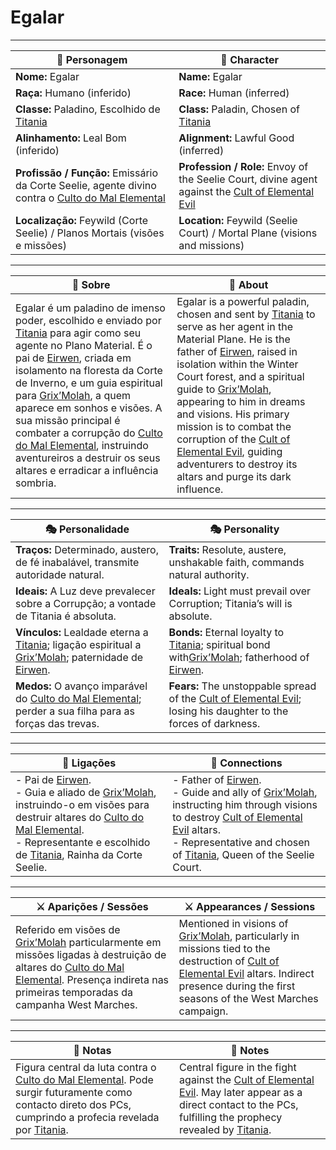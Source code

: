 # Egalar


---

| 🧙 Personagem | 🧙 Character |
| ------------- | ------------ |
| **Nome:** Egalar | **Name:** Egalar |
| **Raça:** Humano (inferido) | **Race:** Human (inferred) |
| **Classe:** Paladino, Escolhido de [Titania](docs/npc/-/Fey/titania.md) | **Class:** Paladin, Chosen of [Titania](docs/npc/-/Fey/titania.md) |
| **Alinhamento:** Leal Bom (inferido) | **Alignment:** Lawful Good (inferred) |
| **Profissão / Função:** Emissário da Corte Seelie, agente divino contra o [Culto do Mal Elemental](docs/dm/-/organizations/cult_of_elemental_evil.md) | **Profession / Role:** Envoy of the Seelie Court, divine agent against the [Cult of Elemental Evil](docs/dm/-/organizations/cult_of_elemental_evil.md) |
| **Localização:** Feywild (Corte Seelie) / Planos Mortais (visões e missões) | **Location:** Feywild (Seelie Court) / Mortal Plane (visions and missions) |

---

| 📖 Sobre                                                                                                                                                                                                                                                                                                                                                                                                                                                                                                   | 📖 About                                                                                                                                                                                                                                                                                                                                                                                                                                                                                          |
| ---------------------------------------------------------------------------------------------------------------------------------------------------------------------------------------------------------------------------------------------------------------------------------------------------------------------------------------------------------------------------------------------------------------------------------------------------------------------------------------------------------- | ------------------------------------------------------------------------------------------------------------------------------------------------------------------------------------------------------------------------------------------------------------------------------------------------------------------------------------------------------------------------------------------------------------------------------------------------------------------------------------------------- |
| Egalar é um paladino de imenso poder, escolhido e enviado por [Titania](docs/npc/-/Fey/titania.md) para agir como seu agente no Plano Material. É o pai de [Eirwen](pc_eirwen.md), criada em isolamento na floresta da Corte de Inverno, e um guia espiritual para [Grix’Molah](docs/pc/-/pc_grix_molah.md), a quem aparece em sonhos e visões. A sua missão principal é combater a corrupção do [Culto do Mal Elemental](docs/dm/-/organizations/cult_of_elemental_evil.md), instruindo aventureiros a destruir os seus altares e erradicar a influência sombria. | Egalar is a powerful paladin, chosen and sent by [Titania](docs/npc/-/Fey/titania.md) to serve as her agent in the Material Plane. He is the father of [Eirwen](pc_eirwen.md), raised in isolation within the Winter Court forest, and a spiritual guide to [Grix’Molah](docs/pc/-/pc_grix_molah.md), appearing to him in dreams and visions. His primary mission is to combat the corruption of the [Cult of Elemental Evil](docs/dm/-/organizations/cult_of_elemental_evil.md), guiding adventurers to destroy its altars and purge its dark influence. |

---

| 🎭 Personalidade                                                                                                                                   | 🎭 Personality                                                                                                                                |
| -------------------------------------------------------------------------------------------------------------------------------------------------- | --------------------------------------------------------------------------------------------------------------------------------------------- |
| **Traços:** Determinado, austero, de fé inabalável, transmite autoridade natural.                                                                  | **Traits:** Resolute, austere, unshakable faith, commands natural authority.                                                                  |
| **Ideais:** A Luz deve prevalecer sobre a Corrupção; a vontade de Titania é absoluta.                                                              | **Ideals:** Light must prevail over Corruption; Titania’s will is absolute.                                                                   |
| **Vínculos:** Lealdade eterna a [Titania](docs/npc/-/Fey/titania.md); ligação espiritual a [Grix’Molah](docs/pc/-/pc_grix_molah.md); paternidade de [Eirwen](pc_eirwen.md). | **Bonds:** Eternal loyalty to [Titania](docs/npc/-/Fey/titania.md); spiritual bond with[Grix’Molah](docs/pc/-/pc_grix_molah.md); fatherhood of [Eirwen](pc_eirwen.md). |
| **Medos:** O avanço imparável do [Culto do Mal Elemental](docs/dm/-/organizations/cult_of_elemental_evil.md); perder a sua filha para as forças das trevas.                       | **Fears:** The unstoppable spread of the [Cult of Elemental Evil](docs/dm/-/organizations/cult_of_elemental_evil.md); losing his daughter to the forces of darkness.         |

---

| 🔗 Ligações | 🔗 Connections |
| ----------- | --------------- |
| - Pai de [Eirwen](pc_eirwen.md).<br>- Guia e aliado de [Grix’Molah](pc_grixmolah.md), instruindo-o em visões para destruir altares do [Culto do Mal Elemental](docs/dm/-/organizations/cult_of_elemental_evil.md).<br>- Representante e escolhido de [Titania](docs/npc/-/Fey/titania.md), Rainha da Corte Seelie. | - Father of [Eirwen](pc_eirwen.md).<br>- Guide and ally of [Grix’Molah](pc_grixmolah.md), instructing him through visions to destroy [Cult of Elemental Evil](docs/dm/-/organizations/cult_of_elemental_evil.md) altars.<br>- Representative and chosen of [Titania](docs/npc/-/Fey/titania.md), Queen of the Seelie Court. |

---

| ⚔️ Aparições / Sessões                                                                                                                                                                                                                | ⚔️ Appearances / Sessions                                                                                                                                                                                                                 |
| ------------------------------------------------------------------------------------------------------------------------------------------------------------------------------------------------------------------------------------- | ----------------------------------------------------------------------------------------------------------------------------------------------------------------------------------------------------------------------------------------- |
| Referido em visões de [Grix’Molah](docs/pc/-/pc_grix_molah.md) particularmente em missões ligadas à destruição de altares do [Culto do Mal Elemental](docs/dm/-/organizations/cult_of_elemental_evil.md). Presença indireta nas primeiras temporadas da campanha West Marches. | Mentioned in visions of [Grix’Molah](docs/pc/-/pc_grix_molah.md), particularly in missions tied to the destruction of [Cult of Elemental Evil](docs/dm/-/organizations/cult_of_elemental_evil.md) altars. Indirect presence during the first seasons of the West Marches campaign. |

---

| 🔮 Notas | 🔮 Notes |
| -------- | -------- |
| Figura central da luta contra o [Culto do Mal Elemental](docs/dm/-/organizations/cult_of_elemental_evil.md). Pode surgir futuramente como contacto direto dos PCs, cumprindo a profecia revelada por [Titania](docs/npc/-/Fey/titania.md). | Central figure in the fight against the [Cult of Elemental Evil](docs/dm/-/organizations/cult_of_elemental_evil.md). May later appear as a direct contact to the PCs, fulfilling the prophecy revealed by [Titania](docs/npc/-/Fey/titania.md). |
